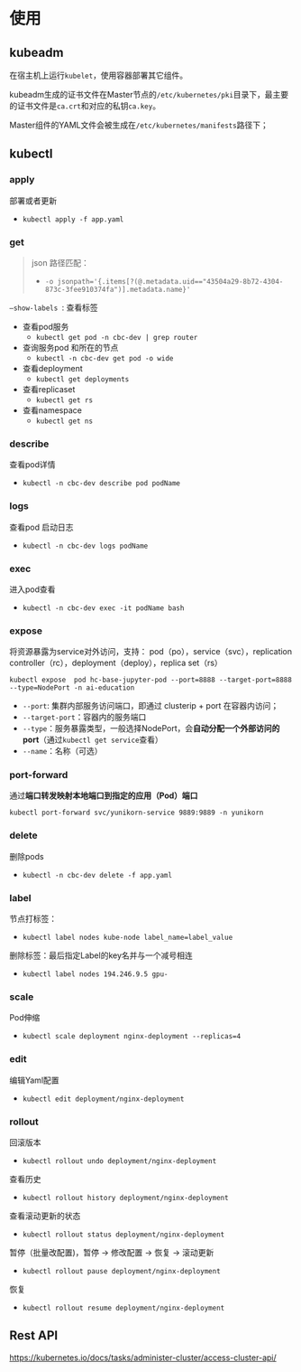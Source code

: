 # 使用

## kubeadm

在宿主机上运行`kubelet`，使用容器部署其它组件。

kubeadm生成的证书文件在Master节点的`/etc/kubernetes/pki`目录下，最主要的证书文件是`ca.crt`和对应的私钥`ca.key`。

Master组件的YAML文件会被生成在`/etc/kubernetes/manifests`路径下；

## kubectl

### apply

部署或者更新

- `kubectl apply -f app.yaml`

### get

> json 路径匹配：
>
> - `-o jsonpath='{.items[?(@.metadata.uid=="43504a29-8b72-4304-873c-3fee910374fa")].metadata.name}'`

`–show-labels `: 查看标签

- 查看pod服务
  - `kubectl get pod -n cbc-dev | grep router`
- 查询服务pod 和所在的节点
  - `kubectl -n cbc-dev get pod -o wide`
- 查看deployment
  - `kubectl get deployments`
- 查看replicaset
  - `kubectl get rs`
- 查看namespace
  - `kubectl get ns` 


### describe

查看pod详情

- `kubectl -n cbc-dev describe pod podName `

### logs

查看pod 启动日志

- `kubectl -n cbc-dev logs podName `

### exec

进入pod查看

- `kubectl -n cbc-dev exec -it podName bash`

### expose

将资源暴露为service对外访问，支持： pod（po），service（svc），replication controller（rc），deployment（deploy），replica set（rs）

`kubectl expose  pod hc-base-jupyter-pod --port=8888 --target-port=8888  --type=NodePort -n ai-education`

- `--port`: 集群内部服务访问端口，即通过 clusterip + port 在容器内访问；
- `--target-port`：容器内的服务端口
- `--type`：服务暴露类型，一般选择NodePort，会**自动分配一个外部访问的port**（通过`kubectl get service`查看）
- `--name`：名称（可选）

### port-forward

通过**端口转发映射本地端口到指定的应用（Pod）端口**

`kubectl port-forward svc/yunikorn-service 9889:9889 -n yunikorn`

### delete

删除pods

- `kubectl -n cbc-dev delete -f app.yaml `

### label

节点打标签：

- `kubectl label nodes kube-node label_name=label_value`

删除标签：最后指定Label的key名并与一个减号相连

- `kubectl label nodes 194.246.9.5 gpu-`

### scale

Pod伸缩

- `kubectl scale deployment nginx-deployment --replicas=4`

### edit

编辑Yaml配置

- `kubectl edit deployment/nginx-deployment`

### rollout

回滚版本

- `kubectl rollout undo deployment/nginx-deployment`

查看历史

- `kubectl rollout history deployment/nginx-deployment`

查看滚动更新的状态

- `kubectl rollout status deployment/nginx-deployment`

暂停（批量改配置)，暂停 -> 修改配置 -> 恢复 -> 滚动更新

- `kubectl rollout pause deployment/nginx-deployment`

恢复

- `kubectl rollout resume deployment/nginx-deployment`



## Rest API

https://kubernetes.io/docs/tasks/administer-cluster/access-cluster-api/
